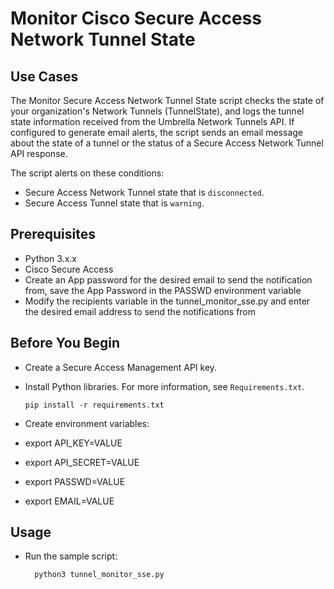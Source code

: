 # Monitor Cisco Secure Access Network Tunnel State

## Use Cases

The Monitor Secure Access Network Tunnel State script checks the state of your organization's Network Tunnels (TunnelState), and logs the tunnel state information received from the Umbrella Network Tunnels API. If configured to generate email alerts, the script sends an email message about the state of a tunnel or the status of a Secure Access Network Tunnel API response.

The script alerts on these conditions:

* Secure Access Network Tunnel state that is  `disconnected`.
* Secure Access Tunnel state that is `warning`.

## Prerequisites

* Python 3.x.x
* Cisco Secure Access
* Create an App password for the desired email to send the notification from, save the App Password in the PASSWD environment variable
* Modify the recipients variable in the tunnel_monitor_sse.py and enter the desired email address to send the notifications from


## Before You Begin

* Create a Secure Access Management API key.
* Install Python libraries. For more information, see `Requirements.txt`.

  ```shell
  pip install -r requirements.txt
  ```
* Create environment variables:
* export API_KEY=VALUE
* export API_SECRET=VALUE
* export PASSWD=VALUE
* export EMAIL=VALUE


## Usage

* Run the sample script:

  ```shell
    python3 tunnel_monitor_sse.py
  ```




